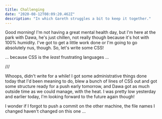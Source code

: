 ```yaml
---
title: Challenging
date: "2020-08-12T08:09:20.462Z"
description: "In which Gareth struggles a bit to keep it together."
---
```


Good morning! I'm not having a great mental health day, but I'm here at the park with Dawa, he's just chillen, not really though because it's hot with 100% humidity. I've got to get a little work done or I'm going to go absolutely nus, though. So, let's write some CSS!

... because CSS is the _least_ frustrating languages ...

///

Whoops, didn't write for a while! I got some administrative things done today that I'd been meaning to do, blew a bunch of lines of CSS out and got some structure ready for a push early tomorrow, and Dawa got as much outside time as we could manage, with the heat. I was pretty low yesterday and earlier today, I'm looking forward to the future again though!

I wonder if I forgot to push a commit on the other machine, the file names I changed haven't changed on this one ...
